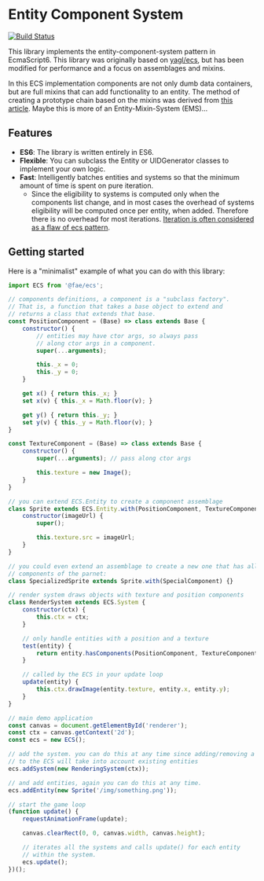 # Entity Component System

[![Build Status](https://travis-ci.org/Fae/ecs.svg?branch=master)](https://travis-ci.org/Fae/ecs)

This library implements the entity-component-system pattern in EcmaScript6. This library
was originally based on [yagl/ecs](https://github.com/yagl/ecs), but has been modified
for performance and a focus on assemblages and mixins.

In this ECS implementation components are not only dumb data containers, but are full
mixins that can add functionality to an entity. The method of creating a prototype chain
based on the mixins was derived from [this article][mixins]. Maybe this is more of an
Entity-Mixin-System (EMS)...

## Features

 * **ES6**: The library is written entirely in ES6.
 * **Flexible**: You can subclass the Entity or UIDGenerator classes to implement your
    own logic.
 * **Fast**: Intelligently batches entities and systems so that the minimum amount
    of time is spent on pure iteration.
    - Since the eligibility to systems is computed only when the components list
        change, and in most cases the overhead of systems eligibility will be computed once
        per entity, when added. Therefore there is no overhead for most iterations.
        [Iteration is often considered as a flaw of ecs pattern](https://en.wikipedia.org/wiki/Entity_component_system#Drawbacks).

## Getting started

Here is a "minimalist" example of what you can do with this library:

```js
import ECS from '@fae/ecs';

// components definitions, a component is a "subclass factory".
// That is, a function that takes a base object to extend and
// returns a class that extends that base.
const PositionComponent = (Base) => class extends Base {
    constructor() {
        // entities may have ctor args, so always pass
        // along ctor args in a component.
        super(...arguments);

        this._x = 0;
        this._y = 0;
    }

    get x() { return this._x; }
    set x(v) { this._x = Math.floor(v); }

    get y() { return this._y; }
    set y(v) { this._y = Math.floor(v); }
}

const TextureComponent = (Base) => class extends Base {
    constructor() {
        super(...arguments); // pass along ctor args

        this.texture = new Image();
    }
}

// you can extend ECS.Entity to create a component assemblage
class Sprite extends ECS.Entity.with(PositionComponent, TextureComponent) {
    constructor(imageUrl) {
        super();

        this.texture.src = imageUrl;
    }
}

// you could even extend an assemblage to create a new one that has all the
// components of the parnet:
class SpecializedSprite extends Sprite.with(SpecialComponent) {}

// render system draws objects with texture and position components
class RenderSystem extends ECS.System {
    constructor(ctx) {
        this.ctx = ctx;
    }

    // only handle entities with a position and a texture
    test(entity) {
        return entity.hasComponents(PositionComponent, TextureComponent);
    }

    // called by the ECS in your update loop
    update(entity) {
        this.ctx.drawImage(entity.texture, entity.x, entity.y);
    }
}

// main demo application
const canvas = document.getElementById('renderer');
const ctx = canvas.getContext('2d');
const ecs = new ECS();

// add the system. you can do this at any time since adding/removing a system
// to the ECS will take into account existing entities
ecs.addSystem(new RenderingSystem(ctx));

// and add entities, again you can do this at any time.
ecs.addEntity(new Sprite('/img/something.png'));

// start the game loop
(function update() {
    requestAnimationFrame(update);

    canvas.clearRect(0, 0, canvas.width, canvas.height);

    // iterates all the systems and calls update() for each entity
    // within the system.
    ecs.update();
})();
```

<!-- URLs -->
[mixins]: http://justinfagnani.com/2015/12/21/real-mixins-with-javascript-classes/
